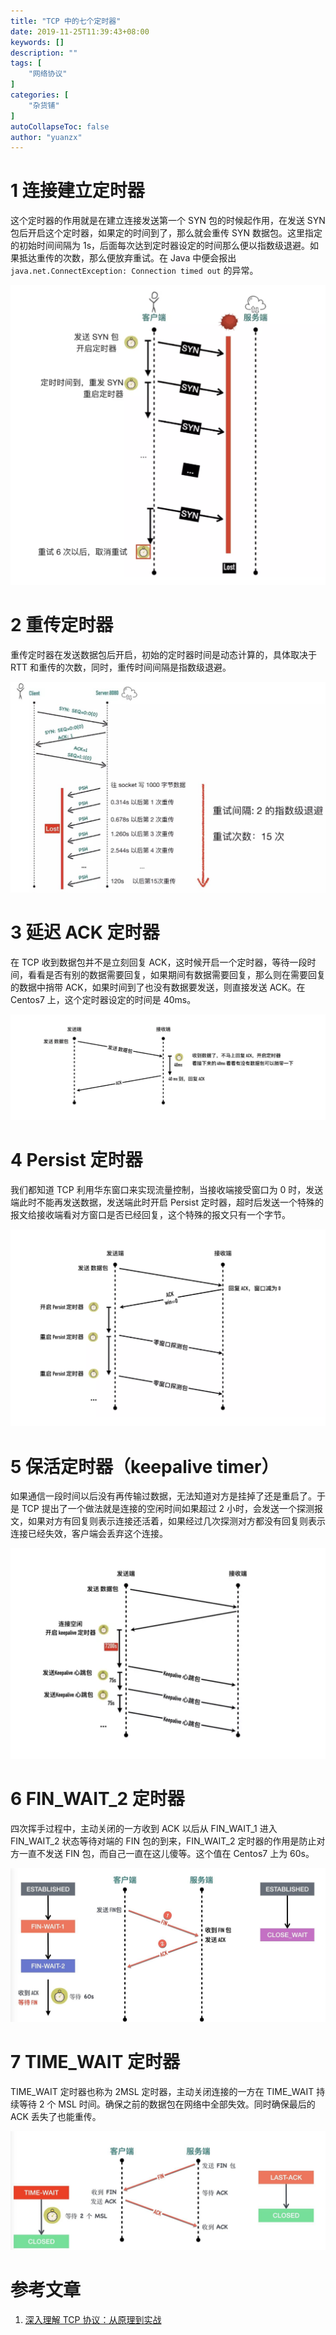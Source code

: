 ```yaml
---
title: "TCP 中的七个定时器"
date: 2019-11-25T11:39:43+08:00
keywords: []
description: ""
tags: [
    "网络协议"
]
categories: [
    "杂货铺"
]
autoCollapseToc: false
author: "yuanzx"
---
```


# 1 连接建立定时器

这个定时器的作用就是在建立连接发送第一个 SYN 包的时候起作用，在发送 SYN 包后开启这个定时器，如果定的时间到了，那么就会重传 SYN 数据包。这里指定的初始时间间隔为 1s，后面每次达到定时器设定的时间那么便以指数级退避。如果抵达重传的次数，那么便放弃重试。在 Java 中便会报出 `java.net.ConnectException: Connection timed out` 的异常。

![](/hub/2019/November/55.png)

# 2 重传定时器

重传定时器在发送数据包后开启，初始的定时器时间是动态计算的，具体取决于 RTT 和重传的次数，同时，重传时间间隔是指数级退避。

![](/hub/2019/November/56.png)

# 3 延迟 ACK 定时器

在 TCP 收到数据包并不是立刻回复 ACK，这时候开启一个定时器，等待一段时间，看看是否有别的数据需要回复，如果期间有数据需要回复，那么则在需要回复的数据中捎带 ACK，如果时间到了也没有数据要发送，则直接发送 ACK。在 Centos7 上，这个定时器设定的时间是 40ms。

![](/hub/2019/November/57.png)

# 4 Persist 定时器

我们都知道 TCP 利用华东窗口来实现流量控制，当接收端接受窗口为 0 时，发送端此时不能再发送数据，发送端此时开启 Persist 定时器，超时后发送一个特殊的报文给接收端看对方窗口是否已经回复，这个特殊的报文只有一个字节。

![](/hub/2019/November/58.png)

# 5 保活定时器（keepalive timer）

如果通信一段时间以后没有再传输过数据，无法知道对方是挂掉了还是重启了。于是 TCP 提出了一个做法就是连接的空闲时间如果超过 2 小时，会发送一个探测报文，如果对方有回复则表示连接还活着，如果经过几次探测对方都没有回复则表示连接已经失效，客户端会丢弃这个连接。

![](/hub/2019/November/59.png)

# 6 FIN_WAIT_2 定时器

四次挥手过程中，主动关闭的一方收到 ACK 以后从 FIN_WAIT_1 进入 FIN_WAIT_2 状态等待对端的 FIN 包的到来，FIN_WAIT_2 定时器的作用是防止对方一直不发送 FIN 包，而自己一直在这儿傻等。这个值在 Centos7 上为 60s。

![](/hub/2019/November/60.png)

# 7 TIME_WAIT 定时器

TIME_WAIT 定时器也称为 2MSL 定时器，主动关闭连接的一方在 TIME_WAIT 持续等待 2 个 MSL 时间。确保之前的数据包在网络中全部失效。同时确保最后的 ACK 丢失了也能重传。

![](/hub/2019/November/61.png)

# 参考文章

1. [深入理解 TCP 协议：从原理到实战](https://juejin.im/book/5c70dbbe51882562046911bc?referrer=5aa21ad15188255585072268)